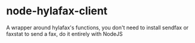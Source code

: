 # node-hylafax-client
A wrapper around hylafax's functions, you don't need to install sendfax or faxstat to send a fax, do it entirely with NodeJS
